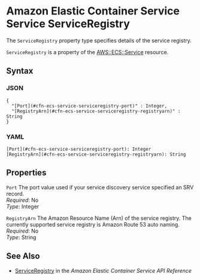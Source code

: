 # Amazon Elastic Container Service Service ServiceRegistry<a name="aws-properties-ecs-service-serviceregistry"></a>

<a name="aws-properties-ecs-service-serviceregistry-description"></a>The `ServiceRegistry` property type specifies details of the service registry\.

<a name="aws-properties-ec2-launchtemplate-instancemarketoptions-inheritance"></a> `ServiceRegistry` is a property of the [AWS::ECS::Service](aws-resource-ecs-service.md) resource\.

## Syntax<a name="w3ab2c21c14d857b7"></a>

### JSON<a name="aws-properties-ecs-service-serviceregistry-syntax.json"></a>

```
{
  "[Port](#cfn-ecs-service-serviceregistry-port)" : Integer,
  "[RegistryArn](#cfn-ecs-service-serviceregistry-registryarn)" : String
}
```

### YAML<a name="aws-properties-ecs-service-serviceregistry-syntax.yaml"></a>

```
[Port](#cfn-ecs-service-serviceregistry-port): Integer
[RegistryArn](#cfn-ecs-service-serviceregistry-registryarn): String
```

## Properties<a name="w3ab2c21c14d857b9"></a>

`Port`  <a name="cfn-ecs-service-serviceregistry-port"></a>
The port value used if your service discovery service specified an SRV record\.  
*Required*: No  
*Type*: Integer

`RegistryArn`  <a name="cfn-ecs-service-serviceregistry-registryarn"></a>
The Amazon Resource Name \(Arn\) of the service registry\. The currently supported service registry is Amazon Route 53 auto naming\.   
*Required*: No  
*Type*: String

## See Also<a name="aws-properties-ecs-service-serviceregistry-seealso"></a>
+ [ServiceRegistry](http://docs.aws.amazon.com/AmazonECS/latest/APIReference/API_ServiceRegistry.html) in the *Amazon Elastic Container Service API Reference*